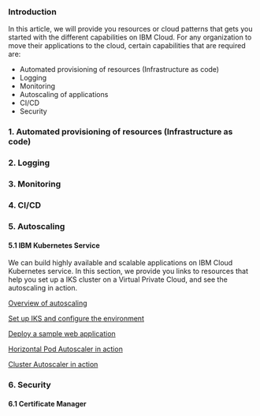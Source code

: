 ### Introduction
In this article, we will provide you resources or cloud patterns that gets you started with the different capabilities on IBM Cloud. 
For any organization to move their applications to the cloud, certain capabilities that are required are:
- Automated provisioning of resources (Infrastructure as code)
- Logging
- Monitoring
- Autoscaling of applications
- CI/CD
- Security

### 1. Automated provisioning of resources (Infrastructure as code)







### 2. Logging







### 3. Monitoring







### 4. CI/CD







### 5. Autoscaling

#### 5.1 IBM Kubernetes Service

We can build highly available and scalable applications on IBM Cloud Kubernetes service. In this section, we provide you links to resources that help you set up a IKS cluster on a Virtual Private Cloud, and see the autoscaling in action.

[Overview of autoscaling](https://ibm.github.io/cloud-enterprise-examples/deploy-iks/content-overview)

[Set up IKS and configure the environment](https://ibm.github.io/cloud-enterprise-examples/deploy-iks/setup-environment)

[Deploy a sample web application](https://ibm.github.io/cloud-enterprise-examples/deploy-iks/application-deployment)

[Horizontal Pod Autoscaler in action](https://ibm.github.io/cloud-enterprise-examples/deploy-iks/hpa)

[Cluster Autoscaler in action](https://ibm.github.io/cloud-enterprise-examples/deploy-iks/ca)

### 6. Security

#### 6.1 Certificate Manager

